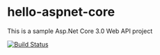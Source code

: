 # hello-aspnet-core
This is a sample Asp.Net Core 3.0 Web API project

[![Build Status](https://dev.azure.com/julioc0448/hello-aspnetcore/_apis/build/status/julioct.hello-aspnetcore?branchName=master)](https://dev.azure.com/julioc0448/hello-aspnetcore/_build/latest?definitionId=1&branchName=master)